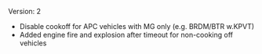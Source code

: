 Version: 2

- Disable cookoff for APC vehicles with MG only (e.g. BRDM/BTR w.KPVT)
- Added engine fire and explosion after timeout for non-cooking off vehicles
